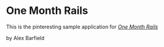 # One Month Rails

This is the pinteresting sample application for
[*One Month Rails*](http://onemonthrails.com)

by Alex Barfield